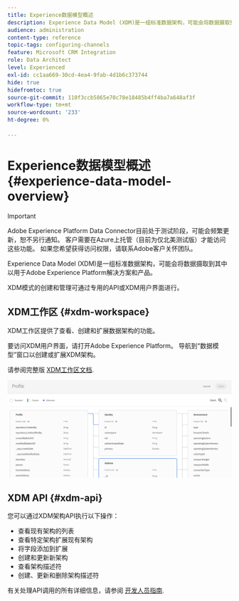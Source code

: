 ```yaml
---
title: Experience数据模型概述
description: Experience Data Model (XDM)是一组标准数据架构，可能会将数据摄取到其中以用于Adobe Experience Platform解决方案和产品。
audience: administration
content-type: reference
topic-tags: configuring-channels
feature: Microsoft CRM Integration
role: Data Architect
level: Experienced
exl-id: cc1aa669-30cd-4ea4-9fab-4d1b6c373744
hide: true
hidefromtoc: true
source-git-commit: 110f3ccb5865e70c78e18485b4ff4ba7a648af3f
workflow-type: tm+mt
source-wordcount: '233'
ht-degree: 0%

---
```


# Experience数据模型概述 {#experience-data-model-overview}

>[!IMPORTANT]
>
>Adobe Experience Platform Data Connector目前处于测试阶段，可能会频繁更新，恕不另行通知。 客户需要在Azure上托管（目前为仅北美测试版）才能访问这些功能。 如果您希望获得访问权限，请联系Adobe客户关怀团队。

Experience Data Model (XDM)是一组标准数据架构，可能会将数据摄取到其中以用于Adobe Experience Platform解决方案和产品。

XDM模式的创建和管理可通过专用的API或XDM用户界面进行。

## XDM工作区 {#xdm-workspace}

XDM工作区提供了查看、创建和扩展数据架构的功能。

要访问XDM用户界面，请打开Adobe Experience Platform。 导航到“数据模型”窗口以创建或扩展XDM架构。

请参阅完整版 [XDM工作区文档](https://experienceleague.adobe.com/docs/experience-platform/xdm/api/getting-started.html).

![](assets/aep_xdmworkspace.png)

## XDM API {#xdm-api}

您可以通过XDM架构API执行以下操作：

* 查看现有架构的列表
* 查看特定架构扩展现有架构
* 将字段添加到扩展
* 创建和更新新架构
* 查看架构描述符
* 创建、更新和删除架构描述符

有关处理API调用的所有详细信息，请参阅 [开发人员指南](https://experienceleague.adobe.com/docs/experience-platform/xdm/api/getting-started.html).

